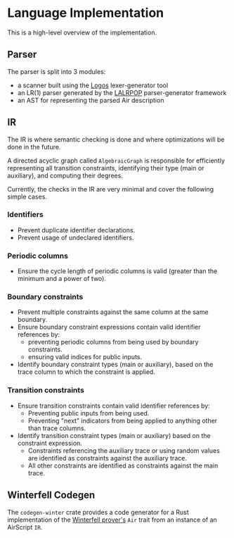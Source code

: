 # Language Implementation

This is a high-level overview of the implementation.

## Parser

The parser is split into 3 modules:

- a scanner built using the [Logos](https://crates.io/crates/logos) lexer-generator tool
- an LR(1) parser generated by the [LALRPOP](https://crates.io/crates/lalrpop) parser-generator framework
- an AST for representing the parsed Air description

## IR

The IR is where semantic checking is done and where optimizations will be done in the future.

A directed acyclic graph called `AlgebraicGraph` is responsible for efficiently representing all transition constraints, identifying their type (main or auxiliary), and computing their degrees.

Currently, the checks in the IR are very minimal and cover the following simple cases.

### Identifiers

- Prevent duplicate identifier declarations.
- Prevent usage of undeclared identifiers.

### Periodic columns

- Ensure the cycle length of periodic columns is valid (greater than the minimum and a power of two).

### Boundary constraints

- Prevent multiple constraints against the same column at the same boundary.
- Ensure boundary constraint expressions contain valid identifier references by:
  - preventing periodic columns from being used by boundary constraints.
  - ensuring valid indices for public inputs.
- Identify boundary constraint types (main or auxiliary), based on the trace column to which the constraint is applied.

### Transition constraints

- Ensure transition constraints contain valid identifier references by:
  - Preventing public inputs from being used.
  - Preventing "next" indicators from being applied to anything other than trace columns.
- Identify transition constraint types (main or auxiliary) based on the constraint expression.
  - Constraints referencing the auxiliary trace or using random values are identified as constraints against the auxiliary trace.
  - All other constraints are identified as constraints against the main trace.

## Winterfell Codegen

The `codegen-winter` crate provides a code generator for a Rust implementation of the [Winterfell prover's](https://github.com/novifinancial/winterfell) `Air` trait from an instance of an AirScript `IR`.
